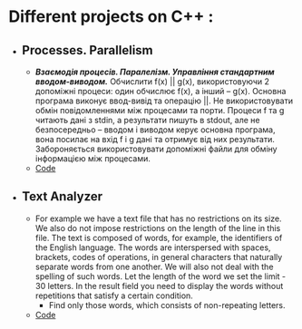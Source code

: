 # **Different projects on C++ :**

- ## **Processes. Parallelism**
   - **_Взаємодія процесів. Паралелізм. Управління стандартним вводом-виводом._** Обчислити f(x) || g(x), використовуючи 2 допоміжні процеси: один обчислює f(x), а інший – g(x). Основна програма виконує ввод-вивід та операцію ||. Не використовувати обмін повідомленнями між процесами та порти. Процеси f та g читають дані з stdin, а результати пишуть в stdout, але не безпосередньо – вводом і виводом керує основна програма, вона посилає на вхід f і g дані та отримує від них результати. Забороняється використовувати допоміжні файли для обміну інформацією між процесами.
   - [Code](https://github.com/ElizaLo/Practice-C-/blob/master/Processes.%20Parallelism/main.cpp)

- ## **Text Analyzer**
   - For example we have a text file that has no restrictions on its size. We also do not impose restrictions on the length of the line in this file. The text is composed of words, for example, the identifiers of the English language. The words are interspersed with spaces, brackets, codes of operations, in general characters that naturally separate words from one another. We will also not deal with the spelling of such words. Let the length of the word we set the limit - 30 letters. In the result field you need to display the words without repetitions that satisfy a certain condition.
      - Find only those words, which consists of non-repeating letters.
   - [Code](https://github.com/ElizaLo/Practice-C-/blob/master/Text%20Analyzer/main.cpp)
